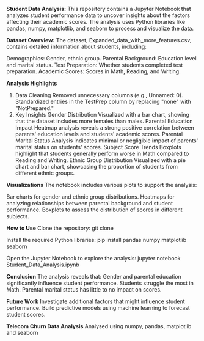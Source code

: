 **Student Data Analysis:**
This repository contains a Jupyter Notebook that analyzes student performance data to uncover insights about the factors affecting their academic scores. The analysis uses Python libraries like pandas, numpy, matplotlib, and seaborn to process and visualize the data.

**Dataset Overview:**
The dataset, Expanded_data_with_more_features.csv, contains detailed information about students, including:

Demographics: Gender, ethnic group.
Parental Background: Education level and marital status.
Test Preparation: Whether students completed test preparation.
Academic Scores: Scores in Math, Reading, and Writing.

**Analysis Highlights**
1. Data Cleaning
Removed unnecessary columns (e.g., Unnamed: 0).
Standardized entries in the TestPrep column by replacing "none" with "NotPrepared."
2. Key Insights
Gender Distribution
Visualized with a bar chart, showing that the dataset includes more females than males.
Parental Education Impact
Heatmap analysis reveals a strong positive correlation between parents' education levels and students' academic scores.
Parental Marital Status
Analysis indicates minimal or negligible impact of parents' marital status on students' scores.
Subject Score Trends
Boxplots highlight that students generally perform worse in Math compared to Reading and Writing.
Ethnic Group Distribution
Visualized with a pie chart and bar chart, showcasing the proportion of students from different ethnic groups.

**Visualizations**
The notebook includes various plots to support the analysis:

Bar charts for gender and ethnic group distributions.
Heatmaps for analyzing relationships between parental background and student performance.
Boxplots to assess the distribution of scores in different subjects.

**How to Use**
Clone the repository:
git clone <repository-url>

Install the required Python libraries:
pip install pandas numpy matplotlib seaborn

Open the Jupyter Notebook to explore the analysis:
jupyter notebook Student_Data_Analysis.ipynb

**Conclusion**
The analysis reveals that:
Gender and parental education significantly influence student performance.
Students struggle the most in Math.
Parental marital status has little to no impact on scores.

**Future Work**
Investigate additional factors that might influence student performance.
Build predictive models using machine learning to forecast student scores.

**Telecom Churn Data Analysis**
Analysed using numpy, pandas, matplotlib and seaborn
